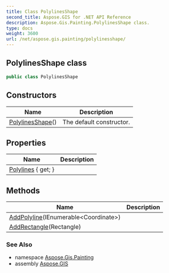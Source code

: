 ```yaml
---
title: Class PolylinesShape
second_title: Aspose.GIS for .NET API Reference
description: Aspose.Gis.Painting.PolylinesShape class. 
type: docs
weight: 3600
url: /net/aspose.gis.painting/polylinesshape/
---
```

## PolylinesShape class

```csharp
public class PolylinesShape
```

## Constructors

| Name | Description |
| --- | --- |
| [PolylinesShape](polylinesshape/)() | The default constructor. |

## Properties

| Name | Description |
| --- | --- |
| [Polylines](../../aspose.gis.painting/polylinesshape/polylines/) { get; } |  |

## Methods

| Name | Description |
| --- | --- |
| [AddPolyline](../../aspose.gis.painting/polylinesshape/addpolyline/)(IEnumerable&lt;Coordinate&gt;) |  |
| [AddRectangle](../../aspose.gis.painting/polylinesshape/addrectangle/)(Rectangle) |  |

### See Also

* namespace [Aspose.Gis.Painting](../../aspose.gis.painting/)
* assembly [Aspose.GIS](../../)


